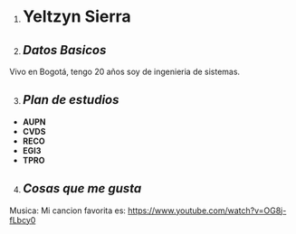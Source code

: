 1. # Yeltzyn Sierra
2. ## *Datos Basicos*

 Vivo en Bogotá, tengo 20 años soy de ingenieria de sistemas.

3. ## *Plan de estudios*
* **AUPN**
* **CVDS**
* **RECO**
* **EGI3**
* **TPRO**
4. ## *Cosas que me gusta*
  Musica: Mi cancion favorita es: <https://www.youtube.com/watch?v=OG8j-fLbcy0>
  
    



